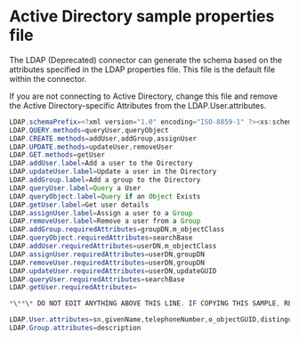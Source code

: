# Active Directory sample properties file 

<head>
  <meta name="guidename" content="Integration"/>
  <meta name="context" content="GUID-12de6e1e-2798-40ac-beff-0c1f719eded7"/>
</head>


The LDAP (Deprecated) connector can generate the schema based on the attributes specified in the LDAP properties file. This file is the default file within the connector.

If you are not connecting to Active Directory, change this file and remove the Active Directory-specific Attributes from the LDAP.User.attributes.

```java
LDAP.schemaPrefix=<?xml version="1.0" encoding="ISO-8859-1" ?><xs:schema xmlns:xs="http://www.w3.org/2001/XMLSchema"><xs:simpleType name="stringtype"><xs:restriction base="xs:string"/></xs:simpleType>
LDAP.QUERY.methods=queryUser,queryObject
LDAP.CREATE.methods=addUser,addGroup,assignUser
LDAP.UPDATE.methods=updateUser,removeUser
LDAP.GET.methods=getUser
LDAP.addUser.label=Add a user to the Directory
LDAP.updateUser.label=Update a user in the Directory
LDAP.addGroup.label=Add a group to the Directory
LDAP.queryUser.label=Query a User
LDAP.queryObject.label=Query if an Object Exists
LDAP.getUser.label=Get user details
LDAP.assignUser.label=Assign a user to a Group
LDAP.removeUser.label=Remove a user from a Group
LDAP.addGroup.requiredAttributes=groupDN,m_objectClass
LDAP.queryObject.requiredAttributes=searchBase
LDAP.addUser.requiredAttributes=userDN,m_objectClass
LDAP.assignUser.requiredAttributes=userDN,groupDN
LDAP.removeUser.requiredAttributes=userDN,groupDN
LDAP.updateUser.requiredAttributes=userDN,updateGUID
LDAP.queryUser.requiredAttributes=searchBase
LDAP.getUser.requiredAttributes=

*\**\* DO NOT EDIT ANYTHING ABOVE THIS LINE. IF COPYING THIS SAMPLE, REMOVE THIS ENTIRE LINE. **\**

LDAP.User.attributes=sn,givenName,telephoneNumber,o_objectGUID,distinguishedName,displayName,cn,userPrincipalName,m_memberOf,sAMAccountName,modifyTimeStamp,unicodePwd,userAccountControl
LDAP.Group.attributes=description
```